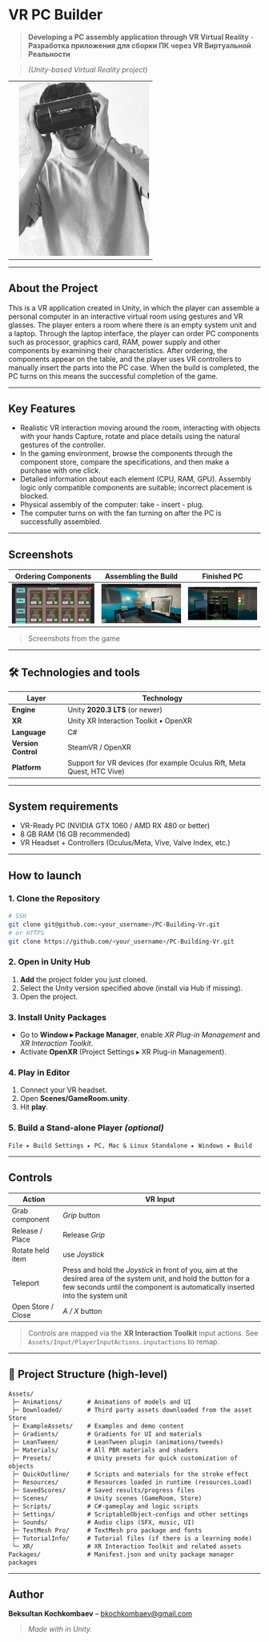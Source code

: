 # VR PC Builder

>**Developing a PC assembly application through VR Virtual Reality** -
>**Разработка приложения для сборки ПК через VR Виртуальной Реальности**
 
> *(Unity-based Virtual Reality project)*

| | |
|---|---|
| | <img src="img/me.jpg" width="260"/> |

---

##  About the Project
This is a VR application created in Unity, in which the player can assemble a personal computer in an interactive virtual room using gestures and VR glasses. The player enters a room where there is an empty system unit and a laptop. Through the laptop interface, the player can order PC components such as processor, graphics card, RAM, power supply and other components by examining their characteristics. After ordering, the components appear on the table, and the player uses VR controllers to manually insert the parts into the PC case. When the build is completed, the PC turns on  this means the successful completion of the game.



---

##  Key Features
- Realistic VR interaction moving around the room, interacting with objects with your hands Capture, rotate and place details using the natural gestures of the controller.
- In the gaming environment, browse the components through the component store, compare the specifications, and then make a purchase with one click.
- Detailed information about each element (CPU, RAM, GPU). Assembly logic only compatible components are suitable; incorrect placement is blocked.
- Physical assembly of the computer: take - insert - plug.
- The computer turns on with the fan turning on after the PC is successfully assembled.

---

##  Screenshots
| Ordering Components | Assembling the Build | Finished PC |
|---------------------|----------------------|-------------|
| ![Store](img/OrderingComponents.png) | ![Build](img/viev.png) | ![Done](img/finshs.png) |

> Screenshots from the game

---

## 🛠 Technologies and tools
| Layer | Technology |
|-------|------------|
| **Engine** | Unity **2020.3 LTS** (or newer) |
| **XR** | Unity XR Interaction Toolkit • OpenXR |
| **Language** | C# |
| **Version Control** | SteamVR / OpenXR |
| **Platform** | Support for VR devices (for example Oculus Rift, Meta Quest, HTC Vive) |

---

##  System requirements
- VR-Ready PC (NVIDIA GTX 1060 / AMD RX 480 or better)
- 8 GB RAM (16 GB recommended)
- VR Headset + Controllers (Oculus/Meta, Vive, Valve Index, etc.)

---

##  How to launch
### 1. Clone the Repository
```bash
# SSH
git clone git@github.com:<your_username>/PC-Building-Vr.git
# or HTTPS
git clone https://github.com/<your_username>/PC-Building-Vr.git
```

### 2. Open in Unity Hub
1. **Add** the project folder you just cloned.
2. Select the Unity version specified above (install via Hub if missing).
3. Open the project.

### 3. Install Unity Packages
- Go to **Window ▸ Package Manager**, enable *XR Plug-in Management* and *XR Interaction Toolkit*.
- Activate **OpenXR** (Project Settings ▸ XR Plug-in Management).

### 4. Play in Editor
1. Connect your VR headset.
2. Open **Scenes/GameRoom.unity**.
3. Hit **play**.

### 5. Build a Stand-alone Player *(optional)*
```
File ▸ Build Settings ▸ PC, Mac & Linux Standalone ▸ Windows ▸ Build
```

---

##  Controls
| Action | VR Input |
|--------|----------|
| Grab component | *Grip* button |
| Release / Place | Release *Grip* |
| Rotate held item |  use *Joystick* |
| Teleport | Press and hold the *Joystick* in front of you, aim at the desired area of the system unit, and hold the button for a few seconds until the component is automatically inserted into the system unit |
| Open Store / Close | *A / X* button |

> Controls are mapped via the **XR Interaction Toolkit** input actions. See `Assets/Input/PlayerInputActions.inputactions` to remap.

---

## 📂 Project Structure (high-level)
```
Assets/
 ├─ Animations/       # Animations of models and UI
 ├─ Downloaded/       # Third party assets downloaded from the asset Store
 ├─ ExampleAssets/    # Examples and demo content
 ├─ Gradients/        # Gradients for UI and materials
 ├─ LeanTween/        # LeanTween plugin (animations/tweeds)
 ├─ Materials/        # All PBR materials and shaders
 ├─ Presets/          # Unity presets for quick customization of objects
 ├─ QuickOutline/     # Scripts and materials for the stroke effect
 ├─ Resources/        # Resources loaded in runtime (resources.Load)
 ├─ SavedScores/      # Saved results/progress files
 ├─ Scenes/           # Unity scenes (GameRoom, Store)
 ├─ Scripts/          # C#-gameplay and logic scripts
 ├─ Settings/         # ScriptableObject-configs and other settings
 ├─ Sounds/           # Audio clips (SFX, music, UI)
 ├─ TextMesh Pro/     # TextMesh pro package and fonts
 ├─ TutorialInfo/     # Tutorial files (if there is a learning mode)
 └─ XR/               # XR Interaction Toolkit and related assets
Packages/             # Manifest.json and unity package manager packages           
```

---

##  Author
**Beksultan Kochkombaev** – <bkochkombaev@gmail.com>  

> *Made with  in Unity.*
